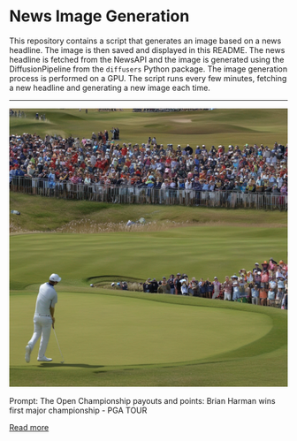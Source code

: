 # News Image Generation
This repository contains a script that generates an image based on a news headline. The image is then saved and displayed in this README.
The news headline is fetched from the NewsAPI and the image is generated using the DiffusionPipeline from the `diffusers` Python package. The image generation process is performed on a GPU.
The script runs every few minutes, fetching a new headline and generating a new image each time.

---

![Generated Image](image.png)

Prompt: The Open Championship payouts and points: Brian Harman wins first major championship - PGA TOUR

[Read more](https://www.pgatour.com/article/news/betting-dfs/2023/07/23/the-open-championship-payouts-and-points-brian-harman-royal-liverpool)